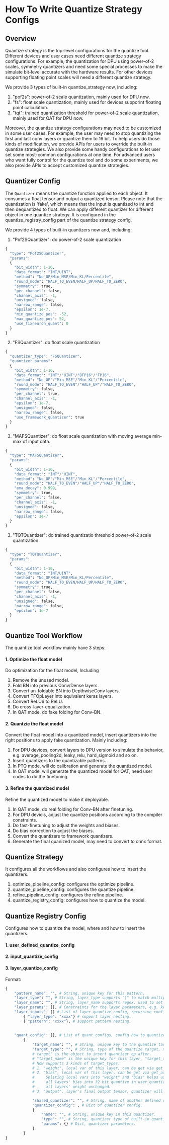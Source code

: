 # How To Write Quantize Strategy Configs

## Overview

Quantize strategy is the top-level configurations for the quantize tool. Different devices and user cases need different quantize strategy configurations.
For example, the quantization for DPU using power-of-2 scales, symmetry quantizers and need some special processes to make the simulate bit-level accurate with the hardware results.
For other devices supporting floating point scales will need a different quantize strategy.

We provide 3 types of built-in quantize_strategy now, including:
1. "pof2s": power-of-2 scale quantization, mainly used for DPU now.
2. "fs": float scale quantization, mainly used for devices supporint floating point calculation.
3. "tqt": trained quantization threshold for power-of-2 scale quantization, mainly used for QAT for DPU now.

Moreover, the quantize strategy configurations may need to be customized in some user cases.
For example, the user may need to stop quantizing the first and last conv layers or quantize them to 16 bit. 
To help users do those kinds of modification, we provide APIs for users to override the built-in quantize strategies. 
We also provide some handy configurations to let user set some most-common configurations at one time.
For advanced users who want fully control for the quantize tool and do some experiments, we also provide APIs to accept customized quantize strategies.

## Quantizer Config

The `Quantizer` means the quantize function applied to each object. It consumes a float tensor and output a quantized tensor. 
Please note that the quantization is 'fake', which means that the input is quantized to int and then dequantized to float.
We can apply different quantizer for different object in one quantize strategy. It is configured in the quantize_registry_config part of the quantize strategy config.

We provide 4 types of built-in quantizers now and, including:
1. "Pof2SQuantizer": do power-of-2 scale quantization
```python
{
  "type": "Pof2SQuantizer",
  "params":
  {
    "bit_width": 1-16,
    "data_format": "INT/UINT",
    "method": "No_OF/Min_MSE/Min_KL/Percentile",
    "round_mode": "HALF_TO_EVEN/HALF_UP/HALF_TO_ZERO",
    "symmetry": true,
    "per_channel": false,
    "channel_axis": -1,
    "unsigned": false,
    "narrow_range": false,
    "epsilon": 1e-7,
    "min_quantize_pos": -52,
    "max_quantize_pos": 52,
    "use_fixneuron_quant": 0
  }
}
```
2. "FSQuantizer": do float scale quantization
```python
{
  "quantizer_type": "FSQuantizer",
  "quantizer_params":
  {
    "bit_width": 1-16,
    "data_format": "INT"/"UINT"/"BFP16"/"FP16",
    "method": "No_OF"/"Min_MSE"/"Min_KL"/"Percentile",
    "round_mode": "HALF_TO_EVEN"/"HALF_UP"/"HALF_TO_ZERO",
    "symmetry": false,
    "per_channel": true,
    "channel_axis": -1,
    "epsilon": 1e-7,
    "unsigned": false,
    "narrow_range": false,
    "use_framework_quantizer": true
  }
}
```
3. "MAFSQuantizer": do float scale quantization with moving average min-max of input data.
```python
{
  "type": "MAFSQuantizer",
  "params":
  {
    "bit_width": 1-16,
    "data_format": "INT"/"UINT",
    "method": "No_OF"/"Min_MSE"/"Min_KL"/"Percentile",
    "round_mode": "HALF_TO_EVEN"/"HALF_UP"/"HALF_TO_ZERO",
    "ema_decay": 0.999,
    "symmetry": true,
    "per_channel": false,
    "channel_axis": -1,
    "unsigned": false,
    "narrow_range": false,
    "epsilon": 1e-7
  }
}
```
3. "TQTQuantizer": do trained quantizatio threshold power-of-2 scale quantization.
```python
{
  "type": "TQTQuantizer",
  "params":
  {
    "bit_width": 1-16,
    "data_format": "INT/UINT",
    "method": "No_OF/Min_MSE/Min_KL/Percentile",
    "round_mode": "HALF_TO_EVEN/HALF_UP/HALF_TO_ZERO",
    "symmetry": true,
    "per_channel": false,
    "channel_axis": -1,
    "unsigned": false,
    "narrow_range": false,
    "epsilon": 1e-7
  }
}
```

## Quantize Tool Workflow

The quantize tool workflow mainly have 3 steps:

#### 1. Optimize the float model
Do optimization for the float model, Including
1) Remove the unused model.
2) Fold BN into previous Conv/Dense layers.
3) Convert un-foldable BN into DepthwiseConv layers.
4) Convert TFOpLayer into equivalent keras layers.
5) Convert ReLU6 to ReLU.
6) Do cross-layer-equalization.
7) In QAT mode, do fake folding for Conv-BN.

#### 2. Quantzie the float model
Convert the float model into a quantized model, insert quantizers into the right positions to apply fake quantization. 
Mainly including:
1) For DPU devices, convert layers to DPU version to simulate the behavior, e.g. average_pooling2d, leaky_relu, hard_sigmoid and so on.
2) Insert quantizers to the quantizable patterns.
3) In PTQ mode, will do calibration and generate the quantized model.
4) In QAT mode, will generate the quantized model for QAT, need user codes to do the finetuning.

#### 3. Refine the quantized model
Refine the quantized model to make it deployable. 
1) In QAT mode, do real folding for Conv-BN after finetuning.
2) For DPU devicis, adjust the quantize positions according to the compiler constraints.
3) Do fast-finetuning to adjust the weights and biases.
4) Do bias correction to adjust the biases.
5) Convert the quantizers to framework quantizers.
6) Generate the final quanized model, may need to convert to onnx format.

## Quantize Strategy
It configures all the workflows and also configures how to insert the quantizers.

1. optimize_pipeline_config: configures the optimize pipeline.
2. quantize_pipeline_config: configures the quantize pipeline.
3. refine_pipeline_config: configures the refine pipeline.
4. quantize_registry_config: configures how to quantize the model.

## Quantize Registry Config
Configures how to quantize the model, where and how to insert the quantizers.

#### 1. user_defined_quantize_config
#### 2. input_quantize_config
#### 3. layer_quantize_config
Format:

```python
{
    "pattern_name": "", # String, unique key for this pattern.
    "layer_type": "", # String, layer_type supports "|" to match multiple types, "" to match any types.
    "layer_name": "", # String, layer_name supports regex, used to set fine-grained quantize config.
    "layer_params": {}, # Constraints for the layer parameters, e.g. kernel_size, dilation.
    "layer_inputs": [] # List of layer_quantize_config, recursive configurations for layer inputs, support pattern nesting, must keep order.
        { "layer_type": "xxxx"} # support layer nesting.
        { "pattern": "xxxx"}, # support pattern nesting.
    
    
    "quant_config": [], # List of quant_configs, config how to quantize this input layer.
        {
            "target_name": "", # String, unique key to the quantize target.
            "target_type": "", # String, type of the quantize target, must be one of ["weight", "bias", "output"].
            # target" is the object to insert quantizer op after.
            # "target_name" is the unique key for this layer, "target_type" is the category of this target.
            # Now supports 3 kinds of target_types:
            # 1. "weight", local var of this layer, can be get via get_attr(layer, "target_name").
            # 2. "bias", local var of this layer, can be get via get_attr(layer, "target_name"). 
            #     Spliting local vars into "weight" and "bias" helps us to handle them more efficiently. e.g. user can switch
            #     all layers' bias into 32 bit quantize in user_quantize_config by setting "bias_bit=32" while keeping
            #     all layers' weight unchanged.
            # 3. "output", layer's final output tensor, quantizer will be called after layer.call().

            "shared_quantizer": "", # String, name of another defined quantizer in this pattern.
            "quantizer_config": , # Dict of quantizer config.
            {
                "name": "", # String, unique key in this quantizer.
                "type": "", # String, quantizer type of built-in quantizers or customized quantizer. Available built-in quantizers are ['Pof2SQuantizer', 'FSQuantizer', 'MAFSQuantizer', 'TQTQuantizer'].
                "params": {} # Dict, quantizer parameters.
            }
        }
}
```
